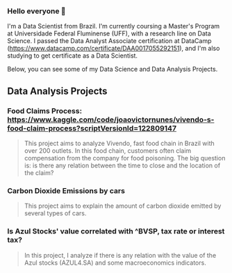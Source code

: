 ### Hello everyone 👋

I'm a Data Scientist from Brazil. I'm currently coursing a Master's Program at Universidade Federal Fluminense (UFF), with a research line on Data Science. 
I passed the Data Analyst Associate certification at DataCamp (https://www.datacamp.com/certificate/DAA0017055292151), and I'm also studying to get certificate as a Data Scientist.

Below, you can see some of my Data Science and Data Analysis Projects.

## Data Analysis Projects

### Food Claims Process: https://www.kaggle.com/code/joaovictornunes/vivendo-s-food-claim-process?scriptVersionId=122809147
> This project aims to analyze Vivendo, fast food chain in Brazil with over 200 outlets. In this food chain, customers often claim compensation from the company for food poisoning. The big question is: is there any relation between the time to close and the location of the claim?

### Carbon Dioxide Emissions by cars
> This project aims to explain the amount of carbon dioxide emitted by several types of cars.

### Is Azul Stocks' value correlated with ^BVSP, tax rate or interest tax? 
> In this project, I analyze if there is any relation with the value of the Azul stocks (AZUL4.SA) and some macroeconomics indicators.


<!--
**JoaoVictorNunes/JoaoVictorNunes** is a ✨ _special_ ✨ repository because its `README.md` (this file) appears on your GitHub profile.

Here are some ideas to get you started:

- 🔭 I’m currently working on ...
- 🌱 I’m currently learning ...
- 👯 I’m looking to collaborate on ...
- 🤔 I’m looking for help with ...
- 💬 Ask me about ...
- 📫 How to reach me: ...
- 😄 Pronouns: ...
- ⚡ Fun fact: ...
-->
